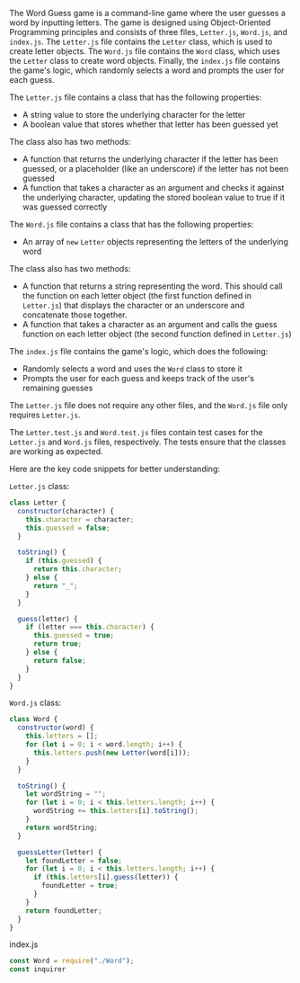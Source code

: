 The Word Guess game is a command-line game where the user guesses a word by inputting letters. The game is designed using Object-Oriented Programming principles and consists of three files, `Letter.js`, `Word.js`, and `index.js`. The `Letter.js` file contains the `Letter` class, which is used to create letter objects. The `Word.js` file contains the `Word` class, which uses the `Letter` class to create word objects. Finally, the `index.js` file contains the game's logic, which randomly selects a word and prompts the user for each guess.

The `Letter.js` file contains a class that has the following properties:

-   A string value to store the underlying character for the letter
-   A boolean value that stores whether that letter has been guessed yet

The class also has two methods:

-   A function that returns the underlying character if the letter has been guessed, or a placeholder (like an underscore) if the letter has not been guessed
-   A function that takes a character as an argument and checks it against the underlying character, updating the stored boolean value to true if it was guessed correctly

The `Word.js` file contains a class that has the following properties:

-   An array of `new` `Letter` objects representing the letters of the underlying word

The class also has two methods:

-   A function that returns a string representing the word. This should call the function on each letter object (the first function defined in `Letter.js`) that displays the character or an underscore and concatenate those together.
-   A function that takes a character as an argument and calls the guess function on each letter object (the second function defined in `Letter.js`)

The `index.js` file contains the game's logic, which does the following:

-   Randomly selects a word and uses the `Word` class to store it
-   Prompts the user for each guess and keeps track of the user's remaining guesses

The `Letter.js` file does not require any other files, and the `Word.js` file only requires `Letter.js`.

The `Letter.test.js` and `Word.test.js` files contain test cases for the `Letter.js` and `Word.js` files, respectively. The tests ensure that the classes are working as expected.

Here are the key code snippets for better understanding:

`Letter.js` class:

```javascript
class Letter {
  constructor(character) {
    this.character = character;
    this.guessed = false;
  }

  toString() {
    if (this.guessed) {
      return this.character;
    } else {
      return "_";
    }
  }

  guess(letter) {
    if (letter === this.character) {
      this.guessed = true;
      return true;
    } else {
      return false;
    }
  }
}

```

`Word.js` class:

```javascript
class Word {
  constructor(word) {
    this.letters = [];
    for (let i = 0; i < word.length; i++) {
      this.letters.push(new Letter(word[i]));
    }
  }

  toString() {
    let wordString = "";
    for (let i = 0; i < this.letters.length; i++) {
      wordString += this.letters[i].toString();
    }
    return wordString;
  }

  guessLetter(letter) {
    let foundLetter = false;
    for (let i = 0; i < this.letters.length; i++) {
      if (this.letters[i].guess(letter)) {
        foundLetter = true;
      }
    }
    return foundLetter;
  }
}

```

index.js

```javascript
const Word = require("./Word");
const inquirer

```
